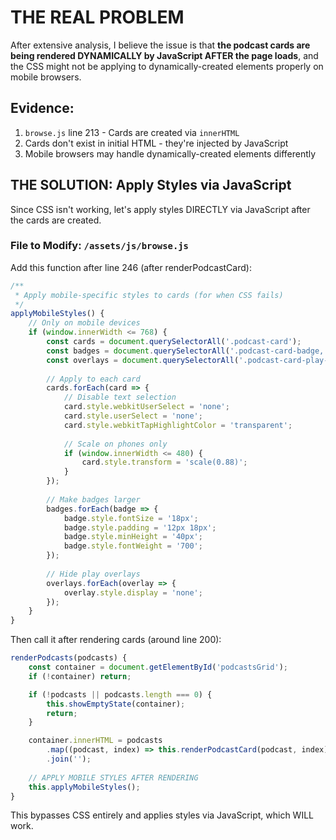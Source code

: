 # THE REAL PROBLEM

After extensive analysis, I believe the issue is that **the podcast cards are being rendered DYNAMICALLY by JavaScript AFTER the page loads**, and the CSS might not be applying to dynamically-created elements properly on mobile browsers.

## Evidence:
1. `browse.js` line 213 - Cards are created via `innerHTML` 
2. Cards don't exist in initial HTML - they're injected by JavaScript
3. Mobile browsers may handle dynamically-created elements differently

## THE SOLUTION: Apply Styles via JavaScript

Since CSS isn't working, let's apply styles DIRECTLY via JavaScript after the cards are created.

### File to Modify: `/assets/js/browse.js`

Add this function after line 246 (after renderPodcastCard):

```javascript
/**
 * Apply mobile-specific styles to cards (for when CSS fails)
 */
applyMobileStyles() {
    // Only on mobile devices
    if (window.innerWidth <= 768) {
        const cards = document.querySelectorAll('.podcast-card');
        const badges = document.querySelectorAll('.podcast-card-badge, .podcast-card-new-badge');
        const overlays = document.querySelectorAll('.podcast-card-play-overlay');
        
        // Apply to each card
        cards.forEach(card => {
            // Disable text selection
            card.style.webkitUserSelect = 'none';
            card.style.userSelect = 'none';
            card.style.webkitTapHighlightColor = 'transparent';
            
            // Scale on phones only
            if (window.innerWidth <= 480) {
                card.style.transform = 'scale(0.88)';
            }
        });
        
        // Make badges larger
        badges.forEach(badge => {
            badge.style.fontSize = '18px';
            badge.style.padding = '12px 18px';
            badge.style.minHeight = '40px';
            badge.style.fontWeight = '700';
        });
        
        // Hide play overlays
        overlays.forEach(overlay => {
            overlay.style.display = 'none';
        });
    }
}
```

Then call it after rendering cards (around line 200):

```javascript
renderPodcasts(podcasts) {
    const container = document.getElementById('podcastsGrid');
    if (!container) return;

    if (!podcasts || podcasts.length === 0) {
        this.showEmptyState(container);
        return;
    }

    container.innerHTML = podcasts
        .map((podcast, index) => this.renderPodcastCard(podcast, index))
        .join('');
    
    // APPLY MOBILE STYLES AFTER RENDERING
    this.applyMobileStyles();
}
```

This bypasses CSS entirely and applies styles via JavaScript, which WILL work.
